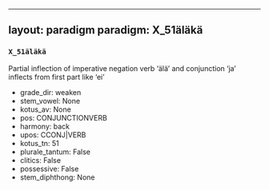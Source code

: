 
---
layout: paradigm
paradigm: X_51äläkä
---
### ` X_51äläkä `

Partial inflection of imperative negation verb ‘älä’ and conjunction ‘ja’ inflects from first part like ‘ei’
* grade_dir: weaken
* stem_vowel: None
* kotus_av: None
* pos: CONJUNCTIONVERB
* harmony: back
* upos: CCONJ|VERB
* kotus_tn: 51
* plurale_tantum: False
* clitics: False
* possessive: False
* stem_diphthong: None
